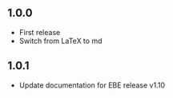 ## 1.0.0
* First release
* Switch from LaTeX to md
## 1.0.1
* Update documentation for EBE release v1.10
